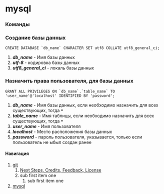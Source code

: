 # mysql

### Команды

### Создание базы данных
```mysql 
CREATE DATABASE `db_name` CHARACTER SET utf8 COLLATE utf8_general_ci;
```
1. ***db_name*** - Имя базы данных
2. ***utf-8*** - кодировка базы данных
3. ***utf8_general_ci*** - локаль базы данных

### Назначить права пользователя, для базы данных
```mysql 
GRANT ALL PRIVILEGES ON `db_name`.`table_name` TO 'user_name'@'localhost' IDENTIFIED BY 'password';
```
1. ***db_name*** - Имя базы данных, если необходимо назначить для всех существующих, тогда ***`*`***
1. ***table_name*** - Имя таблицы, если необходимо назначить для всех существующих, тогда ***`*`***
1. ***user_name*** - Имя пользователя
1. ***localhost*** - Место расположения базы данных
1. ***password*** - пароль пользователя, указывается, только если пользователь не ыбыл создан ранее


#### Навигация
1. [git](../git/)
    1. [Next Steps, Credits, Feedback, License](#next-steps)
    2. sub first item one
        1. sub first item one
2. [mysql](../mysql/)